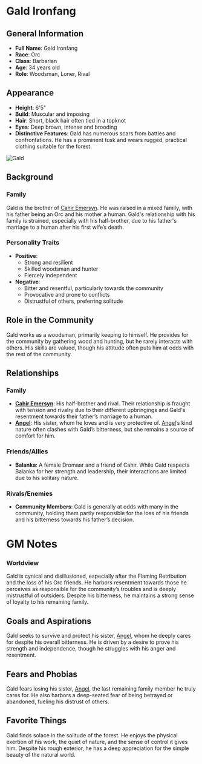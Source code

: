 # Gald Ironfang

## General Information
- **Full Name**: Gald Ironfang
- **Race**: Orc
- **Class**: Barbarian
- **Age**: 34 years old
- **Role**: Woodsman, Loner, Rival

## Appearance
- **Height**: 6'5"
- **Build**: Muscular and imposing
- **Hair**: Short, black hair often tied in a topknot
- **Eyes**: Deep brown, intense and brooding
- **Distinctive Features**: Gald has numerous scars from battles and confrontations. He has a prominent tusk and wears rugged, practical clothing suitable for the forest.

![Gald](../../assets/Gald.jpg)

## Background

### Family
Gald is the brother of [Cahir Emersyn](../../Crown-of-the-Immortals/PCs/Cahir-Emersyn.md). He was raised in a mixed family, with his father being an Orc and his mother a human. Gald's relationship with his family is strained, especially with his half-brother, due to his father's marriage to a human after his first wife’s death.

### Personality Traits
- **Positive**:
  - Strong and resilient
  - Skilled woodsman and hunter
  - Fiercely independent
- **Negative**:
  - Bitter and resentful, particularly towards the community
  - Provocative and prone to conflicts
  - Distrustful of others, preferring solitude

## Role in the Community
Gald works as a woodsman, primarily keeping to himself. He provides for the community by gathering wood and hunting, but he rarely interacts with others. His skills are valued, though his attitude often puts him at odds with the rest of the community.

## Relationships

### Family
- **[Cahir Emersyn](../../Crown-of-the-Immortals/PCs/Cahir-Emersyn.md)**: His half-brother and rival. Their relationship is fraught with tension and rivalry due to their different upbringings and Gald's resentment towards their father’s marriage to a human.
- **[Angel](Angel.md)**: His sister, whom he loves and is very protective of. [Angel](Angel.md)’s kind nature often clashes with Gald’s bitterness, but she remains a source of comfort for him.

### Friends/Allies
- **Balanka**: A female Dromaar and a friend of Cahir. While Gald respects Balanka for her strength and leadership, their interactions are limited due to his solitary nature.

### Rivals/Enemies
- **Community Members**: Gald is generally at odds with many in the community, holding them partly responsible for the loss of his friends and his bitterness towards his father’s decision.

# GM Notes

### Worldview
Gald is cynical and disillusioned, especially after the Flaming Retribution and the loss of his Orc friends. He harbors resentment towards those he perceives as responsible for the community’s troubles and is deeply mistrustful of outsiders. Despite his bitterness, he maintains a strong sense of loyalty to his remaining family.

## Goals and Aspirations
Gald seeks to survive and protect his sister, [Angel](Angel.md), whom he deeply cares for despite his overall bitterness. He is driven by a desire to prove his strength and independence, though he struggles with his anger and resentment.

## Fears and Phobias
Gald fears losing his sister, [Angel](Angel.md), the last remaining family member he truly cares for. He also harbors a deep-seated fear of being betrayed or abandoned, fueling his distrust of others.

## Favorite Things
Gald finds solace in the solitude of the forest. He enjoys the physical exertion of his work, the quiet of nature, and the sense of control it gives him. Despite his rough exterior, he has a deep appreciation for the simple beauty of the natural world.
